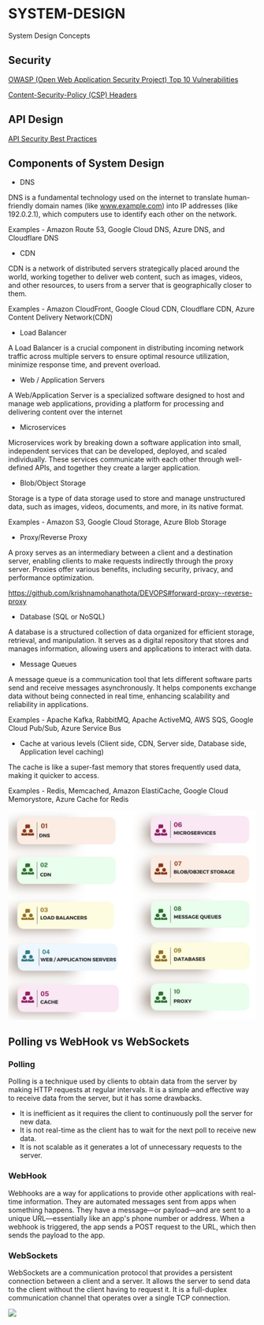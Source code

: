 # SYSTEM-DESIGN

System Design Concepts

## Security

[OWASP (Open Web Application Security Project) Top 10 Vulnerabilities](security/README.md#owasp-open-web-application-security-project-top-10-vulnerabilities)

[Content-Security-Policy (CSP) Headers](security/README.md#content-security-policy-csp-headers)

## API Design

[API Security Best Practices](security/README.md#api-security-best-practices)

## Components of System Design

- DNS

DNS is a fundamental technology used on the internet to translate human-friendly domain names (like
www.example.com) into IP addresses (like 192.0.2.1), which computers use to identify each other on the network.

Examples - Amazon Route 53, Google Cloud DNS, Azure DNS, and Cloudflare DNS

- CDN

CDN is a network of distributed servers strategically placed around the world, working together to deliver web content, such as images, videos, and other resources, to users from a server that is geographically closer to them.

Examples - Amazon CloudFront, Google Cloud CDN, Cloudflare CDN, Azure Content Delivery Network(CDN)

- Load Balancer

A Load Balancer is a crucial component in distributing incoming network traffic across multiple servers to ensure optimal resource utilization, minimize response time, and prevent overload.

- Web / Application Servers

A Web/Application Server is a specialized software designed to host and manage web applications, providing a platform for processing and delivering content over the internet

- Microservices

Microservices work by breaking down a software application into small, independent services that can be developed, deployed, and scaled individually. These services communicate with each other through well-defined APIs, and together they create a larger application.

- Blob/Object Storage

Storage is a type of data storage used to store and manage unstructured data, such as images, videos, documents, and more, in its native format.

Examples - Amazon S3, Google Cloud Storage, Azure Blob Storage

- Proxy/Reverse Proxy

A proxy serves as an intermediary between a client and a destination server, enabling clients to make requests indirectly through the proxy server. Proxies offer various benefits, including security, privacy, and performance optimization.

https://github.com/krishnamohanathota/DEVOPS#forward-proxy--reverse-proxy

- Database (SQL or NoSQL)

A database is a structured collection of data organized for efficient storage, retrieval, and manipulation. It serves as a digital repository that stores and manages information, allowing users and applications to interact with data.

- Message Queues

A message queue is a communication tool that lets different software parts send and receive messages asynchronously. It helps components exchange data without being connected in real time, enhancing scalability and reliability in applications.

Examples - Apache Kafka, RabbitMQ, Apache ActiveMQ, AWS SQS, Google Cloud Pub/Sub, Azure Service Bus

- Cache at various levels (Client side, CDN, Server side, Database side, Application level caching)

The cache is like a super-fast memory that stores frequently used data, making it quicker to access.

Examples - Redis, Memcached, Amazon ElastiCache, Google Cloud Memorystore, Azure Cache for Redis

![](/images/SystemDesign-Components.png)

## Polling vs WebHook vs WebSockets

### Polling

Polling is a technique used by clients to obtain data from the server by making HTTP requests at regular intervals. It is a simple and effective way to receive data from the server, but it has some drawbacks.

- It is inefficient as it requires the client to continuously poll the server for new data.
- It is not real-time as the client has to wait for the next poll to receive new data.
- It is not scalable as it generates a lot of unnecessary requests to the server.

### WebHook

Webhooks are a way for applications to provide other applications with real-time information. They are automated messages sent from apps when something happens. They have a message—or payload—and are sent to a unique URL—essentially like an app's phone number or address. When a webhook is triggered, the app sends a POST request to the URL, which then sends the payload to the app.

### WebSockets

WebSockets are a communication protocol that provides a persistent connection between a client and a server. It allows the server to send data to the client without the client having to request it. It is a full-duplex communication channel that operates over a single TCP connection.

![](/images/polling-webhook-websocket.gif)
